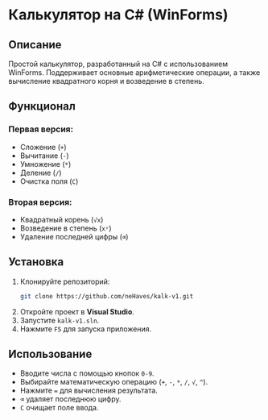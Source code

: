 # Калькулятор на C# (WinForms)

## Описание
Простой калькулятор, разработанный на C# с использованием WinForms. Поддерживает основные арифметические операции, а также вычисление квадратного корня и возведение в степень.

## Функционал
### Первая версия:
- Сложение (`+`)
- Вычитание (`-`)
- Умножение (`*`)
- Деление (`/`)
- Очистка поля (`C`)

### Вторая версия:
- Квадратный корень (`√x`)
- Возведение в степень (`xʸ`)
- Удаление последней цифры (`⌫`)


## Установка
1. Клонируйте репозиторий:
   ```bash
   git clone https://github.com/neHaves/kalk-v1.git
   ```
2. Откройте проект в **Visual Studio**.
3. Запустите `kalk-v1.sln`.
4. Нажмите `F5` для запуска приложения.

## Использование
- Вводите числа с помощью кнопок `0-9`.
- Выбирайте математическую операцию (`+`, `-`, `*`, `/`, `√`, `^`).
- Нажмите `=` для вычисления результата.
- `⌫` удаляет последнюю цифру.
- `C` очищает поле ввода.
